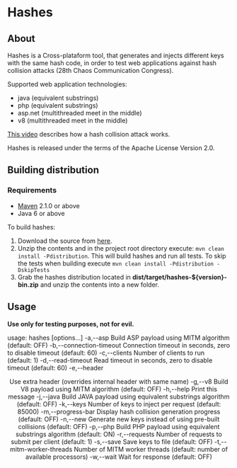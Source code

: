 # Hashes

## About

Hashes is a Cross-plataform tool, that generates and injects different keys with the same hash code, in order to test web applications against hash collision attacks (28th Chaos Communication Congress).

Supported web application technologies:
 - java (equivalent substrings)
 - php (equivalent substrings)
 - asp.net (multithreaded meet in the middle)
 - v8 (multithreaded meet in the middle)

[This video](http://www.youtube.com/watch?v=R2Cq3CLI6H8) describes how a hash collision attack works.

Hashes is released under the terms of the Apache License Version 2.0.

## Building distribution

### Requirements

* [Maven](http://maven.apache.org/) 2.1.0 or above
* Java 6 or above

To build hashes:

1. Download the source from [here](https://github.com/ribeirux/hashes/archive/master.zip).  
2. Unzip the contents and in the project root directory execute: `mvn clean install -Pdistribution`. This will build hashes and run all tests. To skip the tests when building execute `mvn clean install -Pdistribution -DskipTests`
3. Grab the hashes distribution located in **dist/target/hashes-${version}-bin.zip** and unzip the contents into a new folder.

## Usage

**Use only for testing purposes, not for evil.**

  usage: hashes [options...] <POST url>
   -a,--asp <seed>                             Build ASP payload using MITM algorithm (default: OFF)
   -b,--connection-timeout <timeout>           Connection timeout in seconds, zero to disable timeout (default: 60)
   -c,--clients <clients>                      Number of clients to run (default: 1)
   -d,--read-timeout <timeout>                 Read timeout in seconds, zero to disable timeout (default: 60)
   -e,--header <header>                        Use extra header (overrides internal header with same name)
   -g,--v8 <seed>                              Build V8 payload using MITM algorithm (default: OFF)
   -h,--help                                   Print this message
   -j,--java                                   Build JAVA payload using equivalent substrings algorithm (default: OFF)
   -k,--keys <keys>                            Number of keys to inject per request (default: 85000)
   -m,--progress-bar                           Display hash collision generation progress (default: OFF)
   -n,--new                                    Generate new keys instead of using pre-built collisions (default: OFF)
   -p,--php                                    Build PHP payload using equivalent substrings algorithm (default: ON)
   -r,--requests <requests>                    Number of requests to submit per client (default: 1)
   -s,--save <file>                            Save keys to file (default: OFF)
   -t,--mitm-worker-threads <worker threads>   Number of MITM worker threads (default: number of available processors)
   -w,--wait                                   Wait for response (default: OFF)
